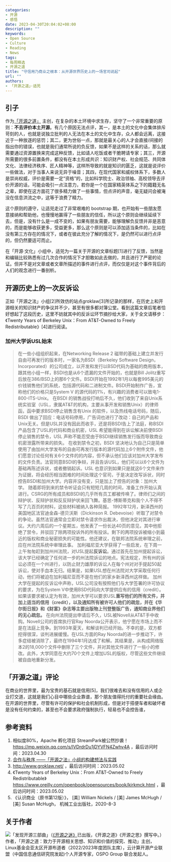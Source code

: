 ```yaml
---
categories:
- 开源
- 感悟
date: 2023-04-30T20:04:02+08:00
description: ""
keywords:
- Open Source
- Culture
- Reading
- News
tags:
- 每周精选
- 开源之道
title: "守信用乃商业之根本：从开源世界历史上的一场官司说起"
url: ""
authors:
- 「开源之道」·适兕
---
```


## 引子

作为[「开源之道」](.) 主创，在复杂的本土环境中求生存，坚守了一个非常重要的原则：**不去评价本土开源**。有几个原因无法点评，其一，是本土的文化中会集体排斥苛刻的人，也就是说独立批判的人无法在本土的文化中生存，众人都会远离，这接近于一种放逐的惩罚；其二，更为世俗一点，那就是最关心的人才会直接/间接的指出你的错误，也就是我们通常所说的负反馈，如果不是这样的关系的话，那么就需要通过资源置换来完成这种反馈，比如请人吃饭或者干脆聘请专家；其三，开源所需要的很多前置条件，都没有在本土形成共识：知识财产权、社会规范、共同体文化、法律经济秩序、匠人精神等，这样所导致的就是知识的匮乏，这就是说评价一些做法，对于当事人来说无异于噪音；其四，在现代国家和威权体系下，多数人是崇尚权威，评价是需要一定“资格”的，比如科学院士、政治领袖、高校领导去评价开源的话，可能会吸引一点注意力，若你是一个在国家精英体系之下的籍籍无名之辈，即使在这方面花了很多精力做了一些事情，但点评的声音，毫无疑问会被淹没在信息洪流之中，这等于浪费了精力。

这个原则的遵守，让适兕走过了非常艰难的 bootstrap 期，也开始有一些朋友愿意接纳和帮助他，也慢慢地赢得了一些朋友的信任，所以这个原则会继续延续下去，但是，没有什么是一成不变的，如果有朋友需要，能够理解负反馈并非是恶意的，而是能够收获更多，受益更多，那么这个原则是可以添加适当条件的，比如在没有第三方存在的情况下，或者在彼此充分了解的情况下，是仍然可以进行点评的，但仍然要适可而止。

在「开源·文化」小组中，适兕为一篇关于开源的文章标题[1]进行了反馈，当然是和编辑比较熟悉有过几次合作的情况下才胆敢如此去做的，并且进行了严密的论证。但并不是对文章或者文章所描述的事件进行点评，而仅仅是对这个事件背后的人们的观念进行一番剖析。

## 开源历史上的一次反诉讼

正如「开源之法」小组[2]所效仿的站点groklaw[3]所记录的那样，在历史上和开源相关的知识财产的争议并不少，甚至有很多都对簿公堂。看到这篇文章后笔者恰好想起了这段历史，这里不妨就其中的反诉讼环节摘抄给大家，关于全文请移步：《Twenty Years of Berkeley Unix：From AT&T-Owned to Freely Redistributable》[4]进行阅读。

### 加州大学诉USL始末

> 在一些小组组织起来，在Networking Release 2 磁带的基础上建立并发行自由可再发行的版本时，一家名为BSDI（Berkeley Software Design，Incorporated）的公司成立，以开发和发行以BSD代码为基础的商用版本，跟其他小组一样，BSDI也是从6个遗漏的文件开始的，也就是Bill Jolitz重写后放在386/BSD上的那6个文件。BSDI开始在1992年1月以每套995美元的价钱销售他们的系统，包括源代码和二进制文件。BSDI开始制作广告，宣称他们的价格只是System V 的源代码的1%，有兴趣的消费者可以致电1-800-ITS-Unix。
> 在BSDI 的销售战役打响后不久，他们收到了来自Unix系统实验室（USL，隶属AT&T的机构，主要从事开发和销售Unix）的律师函，函中要求BSDI停止销售含有Unix 的软件，以及热线电话号码，随后，BSDI 做出了回应：电话号码停用，广告词也进行了改动：自己的产品和Unix无关。但是USL并没有因此而收手，还是将BSDI告上了法庭，称BSDI产品包含了USL的代码和商业机密，USL 希望能得到在诉讼解决前使BSDI停止销售的禁令，USL 声称不能忍受由于BSDI继续销售发行版而导致商业机密泄露所带来的损失。
> 在收到禁令之初，BSDI 坚决地认为自己只是简单使用了由加州大学发布的自由可再发行版本的源代码加上6个附件文件，他们愿意讨论任何有关6个文件的的内容，但不承认他们应该对加州大学发布的文件负责。法官同意BSDI的争辩，并且告诉USL，他们可以以6个文件为基础再陈述诉状，或者撤销起诉。USL 也意识到如果只是就这6个文件来作为证据，将会经历相当困难的时间处理这个官司，于是决定改写诉状，同时控告BSDI和加州大学。内容并没有变，只是加上了控告的对象：加州大学。
> 随着即将到来的禁令听证会只有短短几周的时间，准备工作开始认真进行。CSRG的所有成员和BSDI的几乎所有员工都被传唤了。律师们之间的辩护状、反辩护状和反反辩护状来回飞舞。基思-博斯蒂克和我个人不得不写了几百页的材料，这些材料被纳入各种简报。
> 1992年12月，新泽西州的美国地区法官迪金森-德贝沃斯（Dickinson R. Debevoise）听取了对禁令的争论。虽然法官通常会立即对禁令请求作出裁决，但他决定对其进行审议。大约六周后的一个星期五，他发表了一份长达40页的意见，其中他拒绝了禁令，并驳回了除两项投诉外的所有投诉。剩下的两项投诉被缩小到最近的版权和商业秘密损失的可能性。他还建议，在联邦法院系统审理之前，应在州法院系统中审理此事。
> 加利福尼亚大学获得了一些启发，在下周一上午匆匆赶到加州州法院，对USL提起**反诉讼**。通过首先在加州提起诉讼，该大学已经确定了任何进一步的州法院诉讼的地点。宪法规定，所有州的诉讼必须在一个州进行，以防止财力雄厚的诉讼人在每个州对对手提起50起诉讼，使对手血本无归。结果是，如果USL想在州法院对大学采取任何行动，他们将被迫在加利福尼亚而不是在他们的家乡新泽西州这样做。
> 加州大学在提起的反诉讼中声称，USL公司没有按照他们与大学签署的许可协议的要求，为在System V中使用BSD代码向大学提供应有的信用（credit）。如果该要求被认定为有效，加州大学可以要求USL**重写他们的所有文件，并加上适当的信用（credit），以及通知所有被许可人他们的疏忽，并在《华尔街日报》和《财富》杂志等主要出版物上刊登整版广告，通知商业界他们的无心疏忽。**
> 在向州法院提出申请后不久，USL被Novell从AT&T手中收购。Novell公司的首席执行官Ray Noorda公开表示，他宁愿在市场上而不是在法庭上竞争。到1993年夏天，和解谈判已经开始。不幸的是，双方都挖得很深，谈判进展缓慢。在USL方面的Ray Noorda的进一步推动下，许多症结被消除了，最终在1994年1月达成了和解。其结果是，从构成网络版本2的18,000个文件中删除了三个文件，并对其他文件进行了一些小的修改。此外，大学同意在大约70个文件上增加USL的版权，尽管这些文件继续被自由地重新分发。

## 「开源之道」评论

在商业的世界里，最为宝贵的基石就是信用[5]，我们很难去和没有信用的人或企业打交道，这就是我们心目中哪些企业靠谱，那个朋友值得托付的重要社会缘由。在开源的世界里，尽管有许可的保护和社会机制形成，但是对于搭便车者和破坏者是没有任何约束的，甚至也不会要求政府强制执行，轻易也不会控告谁，

## 参考资料

1. 相似度80%，Apache 孵化项目 StreamPark被公然抄袭！ https://mp.weixin.qq.com/s/lVDrdrDu1jDYVFN4Zwhv4A ，最后访问时间：2023.04.30
2. [合作与秩序 ——「开源之法」小组的构建想法与实践](posts/os-license-and-copyleft/build-os-licensing-workgroup/)
3. http://www.groklaw.net/ ，最后访问时间：2023.05.02
4. 《Twenty Years of Berkeley Unix：From AT&T-Owned to Freely Redistributable》 https://www.oreilly.com/openbook/opensources/book/kirkmck.html ，最后访问时间：2023.05.02
5. 《认识商业（原书第12版）》， [美] William Nickels / [美] James McHugh / [美] Susan McHugh， 机械工业出版社，2020-8-3 


## 关于作者

![](/public/kuosi-face-of-os.png)「发现开源三部曲」（[《开源之迷》](posts/book-of-open-source/the-fascinating-of-open-source/)已出版，《开源之道》《开源之思》撰写中。）作者，「开源之道：致力于开源相关思想、知识和价值的探究、推动」主创，Linux基金会亚太区开源布道者（2022/2023年度团队主席），云计算开源产业联盟（中国信息通信研究院发起)个人开源专家，OSPO Group 联合发起人。